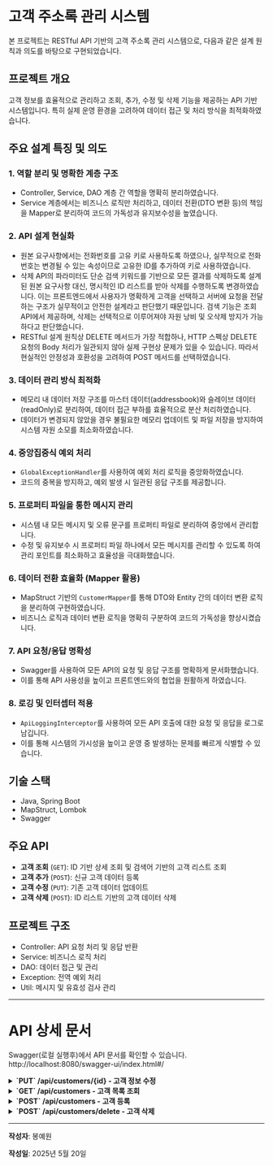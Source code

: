 # 고객 주소록 관리 시스템

본 프로젝트는 RESTful API 기반의 고객 주소록 관리 시스템으로, 다음과 같은 설계 원칙과 의도를 바탕으로 구현되었습니다.

## 프로젝트 개요

고객 정보를 효율적으로 관리하고 조회, 추가, 수정 및 삭제 기능을 제공하는 API 기반 시스템입니다. 특히 실제 운영 환경을 고려하여 데이터 접근 및 처리 방식을 최적화하였습니다.

## 주요 설계 특징 및 의도

### 1. 역할 분리 및 명확한 계층 구조

- Controller, Service, DAO 계층 간 역할을 명확히 분리하였습니다.
- Service 계층에서는 비즈니스 로직만 처리하고, 데이터 전환(DTO 변환 등)의 책임을 Mapper로 분리하여 코드의 가독성과 유지보수성을 높였습니다.

### 2. API 설계 현실화

- 원본 요구사항에서는 전화번호를 고유 키로 사용하도록 하였으나, 실무적으로 전화번호는 변경될 수 있는 속성이므로 고유한 ID를 추가하여 키로 사용하였습니다.
- 삭제 API의 파라미터도 단순 검색 키워드를 기반으로 모든 결과를 삭제하도록 설계된 원본 요구사항 대신, 명시적인 ID 리스트를 받아 삭제를 수행하도록 변경하였습니다. 이는 프론트엔드에서 사용자가 명확하게 고객을 선택하고 서버에 요청을 전달하는 구조가 실무적이고 안전한 설계라고 판단했기 때문입니다. 검색 기능은 조회 API에서 제공하며, 삭제는 선택적으로 이루어져야 자원 낭비 및 오삭제 방지가 가능하다고 판단했습니다.
- RESTful 설계 원칙상 DELETE 메서드가 가장 적합하나, HTTP 스펙상 DELETE 요청의 Body 처리가 일관되지 않아 실제 구현상 문제가 있을 수 있습니다. 따라서 현실적인 안정성과 호환성을 고려하여 POST 메서드를 선택하였습니다.

### 3. 데이터 관리 방식 최적화

- 메모리 내 데이터 저장 구조를 마스터 데이터(addressbook)와 슬레이브 데이터(readOnly)로 분리하여, 데이터 접근 부하를 효율적으로 분산 처리하였습니다.
- 데이터가 변경되지 않았을 경우 불필요한 메모리 업데이트 및 파일 저장을 방지하여 시스템 자원 소모를 최소화하였습니다.

### 4. 중앙집중식 예외 처리

- `GlobalExceptionHandler`를 사용하여 예외 처리 로직을 중앙화하였습니다.
- 코드의 중복을 방지하고, 예외 발생 시 일관된 응답 구조를 제공합니다.

### 5. 프로퍼티 파일을 통한 메시지 관리

- 시스템 내 모든 메시지 및 오류 문구를 프로퍼티 파일로 분리하여 중앙에서 관리합니다.
- 수정 및 유지보수 시 프로퍼티 파일 하나에서 모든 메시지를 관리할 수 있도록 하여 관리 포인트를 최소화하고 효율성을 극대화했습니다.

### 6. 데이터 전환 효율화 (Mapper 활용)

- MapStruct 기반의 `CustomerMapper`를 통해 DTO와 Entity 간의 데이터 변환 로직을 분리하여 구현하였습니다.
- 비즈니스 로직과 데이터 변환 로직을 명확히 구분하여 코드의 가독성을 향상시켰습니다.

### 7. API 요청/응답 명확성

- Swagger를 사용하여 모든 API의 요청 및 응답 구조를 명확하게 문서화했습니다.
- 이를 통해 API 사용성을 높이고 프론트엔드와의 협업을 원활하게 하였습니다.

### 8. 로깅 및 인터셉터 적용

- `ApiLoggingInterceptor`를 사용하여 모든 API 호출에 대한 요청 및 응답을 로그로 남깁니다.
- 이를 통해 시스템의 가시성을 높이고 운영 중 발생하는 문제를 빠르게 식별할 수 있습니다.

## 기술 스택

- Java, Spring Boot
- MapStruct, Lombok
- Swagger

## 주요 API

- **고객 조회** (`GET`): ID 기반 상세 조회 및 검색어 기반의 고객 리스트 조회
- **고객 추가** (`POST`): 신규 고객 데이터 등록
- **고객 수정** (`PUT`): 기존 고객 데이터 업데이트
- **고객 삭제** (`POST`): ID 리스트 기반의 고객 데이터 삭제

## 프로젝트 구조

- Controller: API 요청 처리 및 응답 반환
- Service: 비즈니스 로직 처리
- DAO: 데이터 접근 및 관리
- Exception: 전역 예외 처리
- Util: 메시지 및 유효성 검사 관리


---

# API 상세 문서

Swagger(로컬 실행후)에서 API 문서를 확인할 수 있습니다.  
http://localhost:8080/swagger-ui/index.html#/

<details>
<summary><strong> `PUT` /api/customers/{id} - 고객 정보 수정</strong></summary>

## `PUT` /api/customers/{id}
**Summary:** 고객 정보 수정
**Description:** 고객 정보 수정 API  - since: 2024-05-20, 봉예원

### Parameters:
- `id` (path): `integer` 5
### Request Body:
- Content-Type: `application/json`
```json
{
  "address": "서울특별시 마포구",
  "phoneNumber": "010-1234-1234",
  "email": "gildong@testt.com",
  "name": "홍길동"
}
```
### Responses:
- **200**: 수정 성공
```json
{
  "before": {
    "id": 5,
    "address": "전라북도 남원시",
    "phoneNumber": "01000000003",
    "email": "sung@ybong.com",
    "name": "성춘향",
    "idStr": "5"
  },
  "after": {
    "id": 5,
    "address": "서울특별시 마포구",
    "phoneNumber": "01012341234",
    "email": "gildong@testt.com",
    "name": "홍길동",
    "idStr": "5"
  }
}
```
- **400**: 입력값 오류
- **404**: 고객 없음
- **409**: 중복 오류

</details>

<details>
<summary><strong> `GET` /api/customers - 고객 목록 조회</strong></summary>

## `GET` /api/customers
**Summary:** 고객 목록 조회
**Description:** 검색/정렬 가능한 고객 정보 리스트 조회 API  - since: 2024-05-20, 봉예원

### Parameters:
- `reqDto` (query): 
```json
{
  "keyword": "01",
  "filter": "phoneNumber",
  "sortBy": "phoneNumber",
  "sortDir": "asc"
}
```
### Responses:
- **200**: 조회 성공
```json
{
  "count": 3,
  "customers": [
    {
      "id": 5,
      "address": "전라북도 남원시",
      "phoneNumber": "01000000003",
      "email": "sung@ybong.com",
      "name": "성춘향",
      "idStr": "5"
    },
    {
      "id": 7,
      "address": "전라북도 남원시",
      "phoneNumber": "0100000004",
      "email": "lee3@ybong.com",
      "name": "이몽룡",
      "idStr": "7"
    },
    {
      "id": 10,
      "address": "서울특별시 마포구",
      "phoneNumber": "01012301234",
      "email": "gildong@test.com",
      "name": "홍길동",
      "idStr": "10"
    }
  ]
}
```
- **400**: 입력값 오류

</details>

<details>
<summary><strong> `POST` /api/customers - 고객 등록</strong></summary>

## `POST` /api/customers
**Summary:** 고객 등록
**Description:** 고객 등록 API  - since: 2024-05-20, 봉예원

### Request Body:
- Content-Type: `application/json`
```json
{
  "address": "서울특별시 마포구",
  "phoneNumber": "010-1230-1234",
  "email": "gildong@test.com",
  "name": "홍길동"
}
```
### Responses:
- **201**: 등록 성공
  - Content-Type: `*/*`
```json
{
  "customer": {
    "id": 10,
    "address": "서울특별시 마포구",
    "phoneNumber": "01012301234",
    "email": "gildong@test.com",
    "name": "홍길동",
    "idStr": "10"
  }
}
```
- **400**: 입력값 오류
- **409**: 중복 오류

</details>

<details>
<summary><strong> `POST` /api/customers/delete - 고객 삭제</strong></summary>

## `POST` /api/customers/delete
**Summary:** 고객 정보 삭제
**Description:** 여러 고객 정보 삭제 API  - since: 2024-05-20, 봉예원

### Request Body:
- Content-Type: `application/json`
```json
[
  1,2,3
]
```
### Responses:
- **200**: 삭제 성공
  - Content-Type: `*/*`
```json
{
  "deletedCount": 3,
  "deletedCustomers": [
    {
      "id": 1,
      "address": "서울특별시 마포구",
      "phoneNumber": "01012341234",
      "email": "gildong@test.com",
      "name": "홍길동",
      "idStr": "1"
    },
    {
      "id": 2,
      "address": "경기도 성남시",
      "phoneNumber": "0100000001",
      "email": "lee@ybong.com",
      "name": "이몽룡",
      "idStr": "2"
    },
    {
      "id": 3,
      "address": "강원도 강릉시",
      "phoneNumber": "01000000002",
      "email": "lee2@ybong.com",
      "name": "이순신",
      "idStr": "3"
    }
  ]
}
```
- **400**: 입력값 오류
- **404**: 고객 없음

</details>

---

**작성자**: 봉예원

**작성일**: 2025년 5월 20일